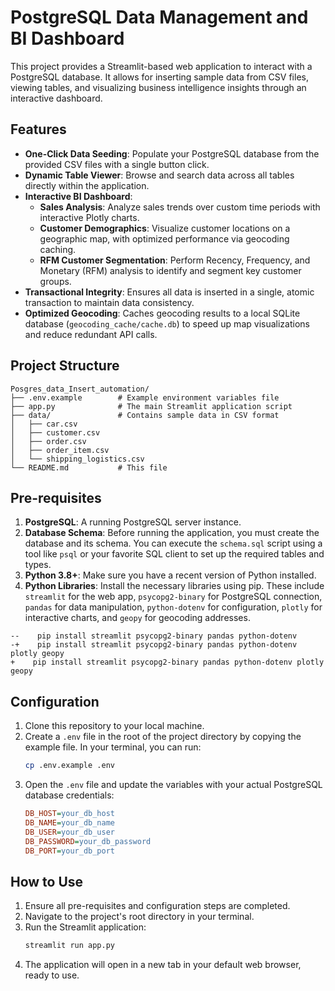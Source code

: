 # PostgreSQL Data Management and BI Dashboard

This project provides a Streamlit-based web application to interact with a PostgreSQL database. It allows for inserting sample data from CSV files, viewing tables, and visualizing business intelligence insights through an interactive dashboard.

## Features

- **One-Click Data Seeding**: Populate your PostgreSQL database from the provided CSV files with a single button click.
- **Dynamic Table Viewer**: Browse and search data across all tables directly within the application.
- **Interactive BI Dashboard**:
    - **Sales Analysis**: Analyze sales trends over custom time periods with interactive Plotly charts.
    - **Customer Demographics**: Visualize customer locations on a geographic map, with optimized performance via geocoding caching.
    - **RFM Customer Segmentation**: Perform Recency, Frequency, and Monetary (RFM) analysis to identify and segment key customer groups.
- **Transactional Integrity**: Ensures all data is inserted in a single, atomic transaction to maintain data consistency.
- **Optimized Geocoding**: Caches geocoding results to a local SQLite database (`geocoding_cache/cache.db`) to speed up map visualizations and reduce redundant API calls.

## Project Structure
```
Posgres_data_Insert_automation/
├── .env.example        # Example environment variables file
├── app.py              # The main Streamlit application script
├── data/               # Contains sample data in CSV format
│   ├── car.csv
│   ├── customer.csv
│   ├── order.csv
│   ├── order_item.csv
│   └── shipping_logistics.csv
└── README.md           # This file
```

## Pre-requisites

1.  **PostgreSQL**: A running PostgreSQL server instance.
2.  **Database Schema**: Before running the application, you must create the database and its schema. You can execute the `schema.sql` script using a tool like `psql` or your favorite SQL client to set up the required tables and types.
3.  **Python 3.8+**: Make sure you have a recent version of Python installed.
4.  **Python Libraries**: Install the necessary libraries using pip. These include `streamlit` for the web app, `psycopg2-binary` for PostgreSQL connection, `pandas` for data manipulation, `python-dotenv` for configuration, `plotly` for interactive charts, and `geopy` for geocoding addresses.

```
--    pip install streamlit psycopg2-binary pandas python-dotenv
-+    pip install streamlit psycopg2-binary pandas python-dotenv plotly geopy
+    pip install streamlit psycopg2-binary pandas python-dotenv plotly geopy

```



## Configuration

1.  Clone this repository to your local machine.
2.  Create a `.env` file in the root of the project directory by copying the example file. In your terminal, you can run:
    ```bash
    cp .env.example .env
    ```
3.  Open the `.env` file and update the variables with your actual PostgreSQL database credentials:
    ```ini
    DB_HOST=your_db_host
    DB_NAME=your_db_name
    DB_USER=your_db_user
    DB_PASSWORD=your_db_password
    DB_PORT=your_db_port
    ```

## How to Use

1.  Ensure all pre-requisites and configuration steps are completed.
2.  Navigate to the project's root directory in your terminal.
3.  Run the Streamlit application:
    ```bash
    streamlit run app.py
    ```
4.  The application will open in a new tab in your default web browser, ready to use.
